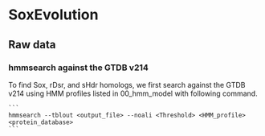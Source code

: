# SoxEvolution
## Raw data
### hmmsearch against the GTDB v214
To find Sox, rDsr, and sHdr homologs, we first search against the GTDB v214 using HMM profiles listed in 00_hmm_model with following command.  

	```
	hmmsearch --tblout <output_file> --noali <Threshold> <HMM_profile> <protein_database>
	```
